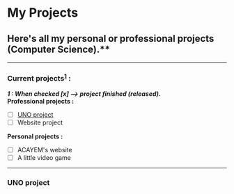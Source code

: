 # My Projects <br/>
## Here's all my personal or professional projects (Computer Science).**
---
### Current projects<sup id="a1">[1](#f1)</sup> :<br/>
***<b id="f1">1 :</b> When checked [x] --> project finished (released).***  
**Professional projects :**
- [ ] [UNO project](https://github.com/Ldm01/Projects/tree/master/Uno)
- [ ] Website project

**Personal projects :**
- [ ] ACAYEM's website
- [ ] A little video game

---
### UNO project